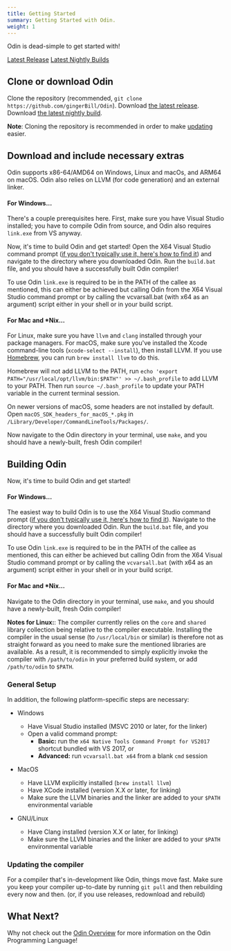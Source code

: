```yaml
---
title: Getting Started
summary: Getting Started with Odin.
weight: 1
---
```


Odin is dead-simple to get started with!

<a href="https://github.com/odin-lang/Odin/releases" class="btn btn-outline-primary">Latest Release</a>
<a href="/docs/nightly" class="btn btn-outline-primary">Latest Nightly Builds</a>


## Clone or download Odin

Clone the repository (recommended, `git clone https://github.com/gingerBill/Odin`).
Download [the latest release](https://github.com/gingerBill/Odin/releases/latest).
Download [the latest nightly build](/docs/nightly/).

**Note**: Cloning the repository is recommended in order to make [updating](#updating-the-compiler) easier.

## Download and include necessary extras

Odin supports x86-64/AMD64 on Windows, Linux and macOs, and ARM64 on macOS. Odin also relies on LLVM (for code generation) and an external linker.

#### For Windows...
There's a couple prerequisites here. First, make sure you have Visual Studio installed; you have to compile Odin from source, and Odin also requires `link.exe` from VS anyway. 

Now, it's time to build Odin and get started! Open the X64 Visual Studio command prompt ([if you don't typically use it, here's how to find it](https://docs.microsoft.com/en-us/dotnet/framework/tools/developer-command-prompt-for-vs)) and navigate to the directory where you downloaded Odin. Run the `build.bat` file, and you should have a successfully built Odin compiler!

To use Odin `link.exe` is required to be in the PATH of the callee as mentioned, this can either be achieved but calling Odin from the X64 Visual Studio command prompt or by calling the vcvarsall.bat (with x64 as an argument) script either in your shell or in your build script.

#### For Mac and \*Nix...

For Linux, make sure you have `llvm` and `clang` installed through your package managers.
For macOS, make sure you've installed the Xcode command-line tools (`xcode-select --install`), then install LLVM. If you use [Homebrew](https://brew.sh/), you can run `brew install llvm` to do this.

Homebrew will not add LLVM to the PATH, run `echo 'export PATH="/usr/local/opt/llvm/bin:$PATH"' >> ~/.bash_profile` to add LLVM to your PATH. Then run `source ~/.bash_profile` to update your PATH variable in the current terminal session.

On newer versions of macOS, some headers are not installed by default. Open `macOS_SDK_headers_for_macOS_*.pkg` in `/Library/Developer/CommandLineTools/Packages/`.

Now navigate to the Odin directory in your terminal, use `make`, and you should have a newly-built, fresh Odin compiler!

## Building Odin

Now, it's time to build Odin and get started!

#### For Windows...
The easiest way to build Odin is to use the X64 Visual Studio command prompt ([if you don't typically use it, here's how to find it](https://docs.microsoft.com/en-us/dotnet/framework/tools/developer-command-prompt-for-vs)). Navigate to the directory where you downloaded Odin. Run the `build.bat` file, and you should have a successfully built Odin compiler!

To use Odin `link.exe` is required to be in the PATH of the callee as mentioned, this can either be achieved but calling Odin from the X64 Visual Studio command prompt or by calling the `vcvarsall.bat` (with x64 as an argument) script either in your shell or in your build script.

#### For Mac and \*Nix...

Navigate to the Odin directory in your terminal, use `make`, and you should have a newly-built, fresh Odin compiler!

**Notes for Linux:**: The compiler currently relies on the `core` and `shared` library collection being relative to the compiler executable. Installing the compiler in the usual sense (to `/usr/local/bin` or similar) is therefore not as straight forward as you need to make sure the mentioned libraries are available. As a result, it is recommended to simply explicitly invoke the compiler with `/path/to/odin` in your preferred build system, or add `/path/to/odin` to `$PATH`.


### General Setup

In addition, the following platform-specific steps are necessary:

- Windows
    * Have Visual Studio installed (MSVC 2010 or later, for the linker)
    * Open a valid command prompt:
        * **Basic:** run the `x64 Native Tools Command Prompt for VS2017` shortcut bundled with VS 2017, or
        * **Advanced:** run `vcvarsall.bat x64` from a blank `cmd` session

- MacOS
    * Have LLVM explicitly installed (`brew install llvm`)
    * Have XCode installed (version X.X or later, for linking)
    * Make sure the LLVM binaries and the linker are added to your `$PATH` environmental variable

- GNU/Linux
    * Have Clang installed (version X.X or later, for linking)
    * Make sure the LLVM binaries and the linker are added to your `$PATH` environmental variable


### Updating the compiler

For a compiler that's in-development like Odin, things move fast. Make sure you keep your compiler up-to-date by running `git pull` and then rebuilding every now and then. (or, if you use releases, redownload and rebuild)


## What Next?

Why not check out the [Odin Overview](/docs/overview/) for more information on the Odin Programming Language!